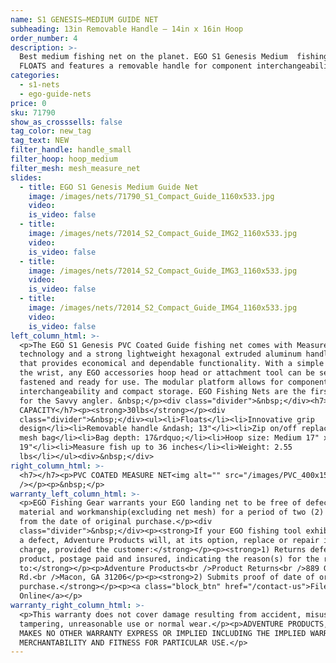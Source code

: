 ```yaml
---
name: S1 GENESIS—MEDIUM GUIDE NET
subheading: 13in Removable Handle — 14in x 16in Hoop
order_number: 4
description: >-
  Best medium fishing net on the planet. EGO S1 Genesis Medium  fishing net
  FLOATS and features a removable handle for component interchangeability.
categories:
  - s1-nets
  - ego-guide-nets
price: 0
sku: 71790
show_as_crosssells: false
tag_color: new_tag
tag_text: NEW
filter_handle: handle_small
filter_hoop: hoop_medium
filter_mesh: mesh_measure_net
slides:
  - title: EGO S1 Genesis Medium Guide Net
    image: /images/nets/71790_S1_Compact_Guide_1160x533.jpg
    video:
    is_video: false
  - title:
    image: /images/nets/72014_S2_Compact_Guide_IMG2_1160x533.jpg
    video:
    is_video: false
  - title:
    image: /images/nets/72014_S2_Compact_Guide_IMG3_1160x533.jpg
    video:
    is_video: false
  - title:
    image: /images/nets/72014_S2_Compact_Guide_IMG4_1160x533.jpg
    video:
    is_video: false
left_column_html: >-
  <p>The EGO S1 Genesis PVC Coated Guide fishing net comes with Measure Net
  technology and a strong lightweight hexagonal extruded aluminum handle design
  that provides economical and dependable functionality. With a simple twist of
  the wrist, any EGO accessories hoop head or attachment tool can be securely
  fastened and ready for use. The modular platform allows for component
  interchangeability and compact storage. EGO Fishing Nets are the first choice
  for the Savvy angler. &nbsp;</p><div class="divider">&nbsp;</div><h7>MAX LOAD
  CAPACITY</h7><p><strong>30lbs</strong></p><div
  class="divider">&nbsp;</div><ul><li>Floats</li><li>Innovative grip
  design</li><li>Removable handle &ndash; 13"</li><li>Zip on/off replaceable
  mesh bag</li><li>Bag depth: 17&rdquo;</li><li>Hoop size: Medium 17" x
  19"</li><li>Measure fish up to 36 inches</li><li>Weight: 2.55
  lbs</li></ul><div>&nbsp;</div>
right_column_html: >-
  <h7></h7><p>PVC COATED MEASURE NET<img alt="" src="/images/PVC_400x150.jpg"
  /></p><p>&nbsp;</p>
warranty_left_column_html: >-
  <p>EGO Fishing Gear warrants your EGO landing net to be free of defects in
  material and workmanship(excluding net mesh) for a period of two (2) years
  from the date of original purchase.</p><div
  class="divider">&nbsp;</div><p><strong>If your EGO fishing tool exhibits such
  a defect, Adventure Products will, at its option, replace or repair it without
  charge, provided the customer:</strong></p><p><strong>1) Returns defective
  product, postage paid and insured, indicating the reason(s) for the return
  to:</strong></p><p>Adventure Products<br />Product Returns<br />889 Guy Paine
  Rd.<br />Macon, GA 31206</p><p><strong>2) Submits proof of date of original
  purchase.</strong></p><p><a class="block_btn" href="/contact-us">File Claim
  Online</a></p>
warranty_right_column_html: >-
  <p>This warranty does not cover damage resulting from accident, misuse, abuse,
  tampering, unreasonable use or normal wear.</p><p>ADVENTURE PRODUCTS, INC.
  MAKES NO OTHER WARRANTY EXPRESS OR IMPLIED INCLUDING THE IMPLIED WARRANTIES OF
  MERCHANTABILITY AND FITNESS FOR PARTICULAR USE.</p>
---
```

